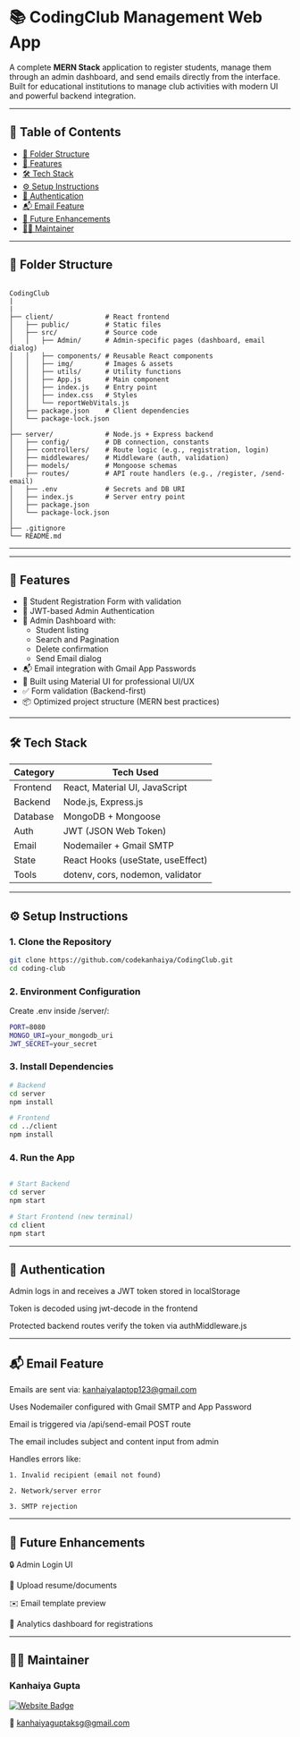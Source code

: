 # 📚 CodingClub Management Web App

A complete **MERN Stack** application to register students, manage them through an admin dashboard, and send emails directly from the interface. Built for educational institutions to manage club activities with modern UI and powerful backend integration.

---

## 🧠 Table of Contents

- [📁 Folder Structure](#-folder-structure)
- [🚀 Features](#-features)
- [🛠️ Tech Stack](#️-tech-stack)
- [⚙️ Setup Instructions](#️-setup-instructions)
- [🔐 Authentication](#-authentication)
- [📬 Email Feature](#-email-feature)
- [🧪 Future Enhancements](#-future-enhancements)
- [🙋‍♂️ Maintainer](#-maintainer)

---

## 📁 Folder Structure

```

CodingClub
|
|
├── client/             # React frontend
│   ├── public/         # Static files
│   ├── src/            # Source code
│   │   ├── Admin/      # Admin-specific pages (dashboard, email dialog)
│   │   ├── components/ # Reusable React components
│   │   ├── img/        # Images & assets
│   │   ├── utils/      # Utility functions
│   │   ├── App.js      # Main component
│   │   ├── index.js    # Entry point
│   │   ├── index.css   # Styles
│   │   └── reportWebVitals.js
│   ├── package.json    # Client dependencies
│   └── package-lock.json
│
├── server/             # Node.js + Express backend
│   ├── config/         # DB connection, constants
│   ├── controllers/    # Route logic (e.g., registration, login)
│   ├── middlewares/    # Middleware (auth, validation)
│   ├── models/         # Mongoose schemas
│   ├── routes/         # API route handlers (e.g., /register, /send-email)
│   ├── .env            # Secrets and DB URI
│   ├── index.js        # Server entry point
│   ├── package.json
│   └── package-lock.json
│
├── .gitignore
└── README.md
```
---



---

## 🚀 Features

- 📝 Student Registration Form with validation
- 🔐 JWT-based Admin Authentication
- 📄 Admin Dashboard with:
  - Student listing
  - Search and Pagination
  - Delete confirmation
  - Send Email dialog
- 📬 Email integration with Gmail App Passwords
- 🎨 Built using Material UI for professional UI/UX
- ✅ Form validation (Backend-first)
- 📦 Optimized project structure (MERN best practices)

---

## 🛠️ Tech Stack

| Category    | Tech Used                         |
|-------------|-----------------------------------|
| Frontend    | React, Material UI, JavaScript    |
| Backend     | Node.js, Express.js               |
| Database    | MongoDB + Mongoose                |
| Auth        | JWT (JSON Web Token)              |
| Email       | Nodemailer + Gmail SMTP           |
| State       | React Hooks (useState, useEffect) |
| Tools       | dotenv, cors, nodemon, validator  |

---

## ⚙️ Setup Instructions

### 1. Clone the Repository

```bash
git clone https://github.com/codekanhaiya/CodingClub.git
cd coding-club
```

### 2. Environment Configuration
 Create .env inside /server/:
 ```bash
PORT=8080
MONGO_URI=your_mongodb_uri
JWT_SECRET=your_secret
```
### 3. Install Dependencies

```bash
# Backend
cd server
npm install

# Frontend
cd ../client
npm install
```

### 4. Run the App
```bash

# Start Backend
cd server
npm start

# Start Frontend (new terminal)
cd client
npm start

```
---

## 🔐 Authentication

Admin logs in and receives a JWT token stored in localStorage

Token is decoded using jwt-decode in the frontend

Protected backend routes verify the token via authMiddleware.js

---

## 📬 Email Feature

Emails are sent via: kanhaiyalaptop123@gmail.com

Uses Nodemailer configured with Gmail SMTP and App Password

Email is triggered via /api/send-email POST route

The email includes subject and content input from admin

Handles errors like:

    1. Invalid recipient (email not found)

    2. Network/server error

    3. SMTP rejection

---

## 🧪 Future Enhancements
🔒 Admin Login UI

📁 Upload resume/documents

✉️ Email template preview

🎯 Analytics dashboard for registrations

---
## 🙋‍♂️ Maintainer

### Kanhaiya Gupta

[![Website Badge](https://img.shields.io/badge/Visit-Website-blue)](http://officialkanha.epizy.com/)

📧 kanhaiyaguptaksg@gmail.com


